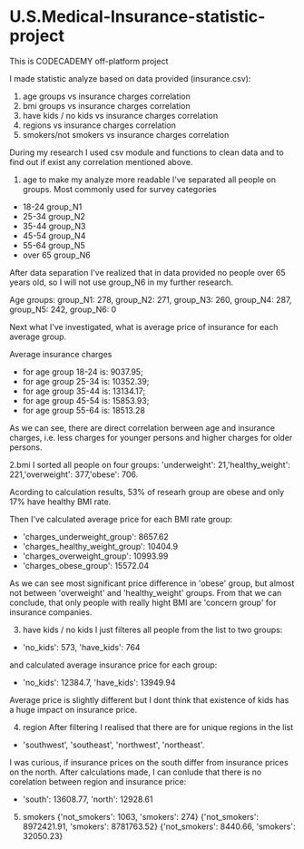 # U.S.Medical-Insurance-statistic-project

This is CODECADEMY off-platform project

I made statistic analyze based on data provided (insurance.csv):
1. age groups vs insurance charges correlation
2. bmi groups vs insurance charges correlation
3. have kids / no kids vs insurance charges correlation
4. regions vs insurance charges correlation
5. smokers/not smokers vs insurance charges correlation

During my research I used csv module and functions to clean data and to find out
if exist any correlation mentioned above.

1. age
to make my analyze more readable I've separated all people
on groups. Most commonly used for survey categories
* 18-24   group_N1
* 25-34   group_N2
* 35-44   group_N3
* 45-54   group_N4
* 55-64   group_N5
* over 65 group_N6

After data separation I've realized that in data provided no people over 65 years old,
so I will not use group_N6 in my further research.

Age groups: group_N1: 278, group_N2: 271, group_N3: 260, group_N4: 287, group_N5: 242, group_N6: 0

Next what I've investigated, what is average price of insurance for each average group.

Average insurance charges 
* for age group 18-24 is: 9037.95; 
* for age group 25-34 is: 10352.39; 
* for age group 35-44 is: 13134.17; 
* for age group 45-54 is: 15853.93; 
* for age group 55-64 is: 18513.28

As we can see, there are direct correlation berween age and insurance charges, i.e.
less charges for younger persons and higher charges for older persons.

2.bmi
I sorted all people on four groups:
'underweight': 21,'healthy_weight': 221,'overweight': 377,'obese': 706.

Acording to calculation results, 53% of researh group are obese and
only 17% have healthy BMI rate.

Then I've calculated average price for each BMI rate group:
*  'charges_underweight_group': 8657.62 
*  'charges_healthy_weight_group': 10404.9
*  'charges_overweight_group': 10993.99
*  'charges_obese_group': 15572.04

As we can see most significant price difference in 'obese' group, but almost not between
'overweight' and 'healthy_weight' groups. From that we can conclude, that only
people with really hight BMI are 'concern group' for insurance companies.

3. have kids / no kids
I just filteres all people from the list to two groups:
*  'no_kids': 573, 'have_kids': 764

and calculated average insurance price for each group:
*  'no_kids': 12384.7, 'have_kids': 13949.94

Average price is slightly different but I dont think that existence of kids
has a huge impact on insurance price.

4. region
After filtering I realised that there are for unique regions in the list
* 'southwest', 'southeast', 'northwest', 'northeast'.

I was curious, if insurance prices on the south differ from insurance
prices on the north.
After calculations made, I can conlude that there is no corelation between
region and insurance price:
* 'south': 13608.77, 'north': 12928.61

5. smokers
{'not_smokers': 1063, 'smokers': 274}
{'not_smokers': 8972421.91, 'smokers': 8781763.52}
{'not_smokers': 8440.66, 'smokers': 32050.23}




